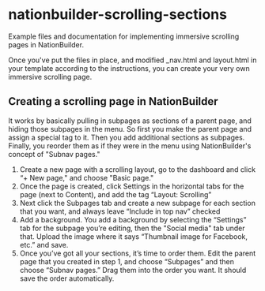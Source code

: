 # nationbuilder-scrolling-sections

Example files and documentation for implementing immersive scrolling pages in NationBuilder.

Once you've put the files in place, and modified _nav.html and layout.html in your template according to the instructions, you can create your very own immersive scrolling page.

## Creating a scrolling page in NationBuilder

It works by basically pulling in subpages as sections of a parent page, and hiding those subpages in the menu. So first you make the parent page and assign a special tag to it. Then you add additional sections as subpages. Finally, you reorder them as if they were in the menu using NationBuilder's concept of "Subnav pages."

1. Create a new page with a scrolling layout, go to the dashboard and click “+ New page," and choose "Basic page."
2. Once the page is created, click Settings in the horizontal tabs for the page (next to Content), and add the tag “Layout: Scrolling”
3. Next click the Subpages tab and create a new subpage for each section that you want, and always leave “Include in top nav” checked
4. Add a background. You add a background by selecting the “Settings” tab for the subpage you’re editing, then the "Social media" tab under that. Upload the image where it says “Thumbnail image for Facebook, etc.” and save.
5. Once you’ve got all your sections, it’s time to order them. Edit the parent page that you created in step 1, and choose “Subpages” and then choose “Subnav pages.” Drag them into the order you want. It should save the order automatically.
